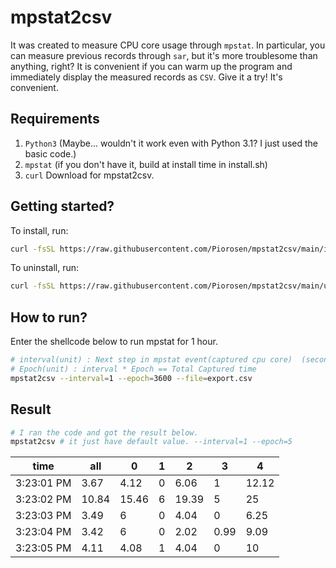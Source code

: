 # mpstat2csv

It was created to measure CPU core usage through `mpstat`.
In particular, you can measure previous records through `sar`, but it's more troublesome than anything, right? It is convenient if you can warm up the program and immediately display the measured records as `CSV`. Give it a try! It's convenient.

## Requirements

1. `Python3` (Maybe... wouldn't it work even with Python 3.1? I just used the basic code.)
2. `mpstat` (if you don't have it, build at install time in install.sh)
3. `curl` Download for mpstat2csv.

## Getting started?

To install, run:
```sh
curl -fsSL https://raw.githubusercontent.com/Piorosen/mpstat2csv/main/install.sh | sh
```

To uninstall, run:
```sh
curl -fsSL https://raw.githubusercontent.com/Piorosen/mpstat2csv/main/uninstall.sh | sh
```

## How to run?

Enter the shellcode below to run mpstat for 1 hour.

```sh
# interval(unit) : Next step in mpstat event(captured cpu core)  (second)
# Epoch(unit) : interval * Epoch == Total Captured time
mpstat2csv --interval=1 --epoch=3600 --file=export.csv
``` 

## Result

```sh
# I ran the code and got the result below.
mpstat2csv # it just have default value. --interval=1 --epoch=5
```

|time|all|0|1|2|3|4|
|---|---|---|---|---|---|---|
|3:23:01 PM|3.67|4.12|0|6.06|1|12.12 |
|3:23:02 PM|10.84|15.46 |6|19.39|5 |25|
|3:23:03 PM|3.49 |6 |0|4.04 |0 |6.25|
|3:23:04 PM|3.42 |6 |0|2.02 |0.99|9.09|
|3:23:05 PM|4.11 |4.08|1|4.04 |0 |10|
